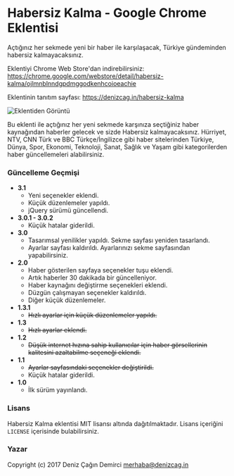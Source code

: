 # Habersiz Kalma - Google Chrome Eklentisi

Açtığınız her sekmede yeni bir haber ile karşılaşacak, Türkiye gündeminden habersiz kalmayacaksınız.

Eklentiyi Chrome Web Store'dan indirebilirsiniz: https://chrome.google.com/webstore/detail/habersiz-kalma/ojlmnblnndgpdmggodkenhcoioeachie

Eklentinin tanıtım sayfası: https://denizcag.in/habersiz-kalma

![Eklentiden Görüntü](http://i.imgur.com/Dj9q0As.png)

Bu eklenti ile açtığınız her yeni sekmede karşınıza seçtiğiniz haber kaynağından haberler gelecek ve sizde Habersiz kalmayacaksınız. Hürriyet, NTV, CNN Türk ve BBC Türkçe/İngilizce gibi haber sitelerinden Türkiye, Dünya, Spor, Ekonomi, Teknoloji, Sanat, Sağlık ve Yaşam gibi kategorilerden haber güncellemeleri alabilirsiniz.


### Güncelleme Geçmişi

* **3.1**
  * Yeni seçenekler eklendi.
  * Küçük düzenlemeler yapıldı.
  * jQuery sürümü güncellendi.
* **3.0.1 - 3.0.2**
  * Küçük hatalar giderildi.
* **3.0**
  * Tasarımsal yenilikler yapıldı. Sekme sayfası yeniden tasarlandı.
  * Ayarlar sayfası kaldırıldı. Ayarlarınızı sekme sayfasından yapabilirsiniz.
* **2.0**
  * Haber gösterilen sayfaya seçenekler tuşu eklendi.
  * Artık haberler 30 dakikada bir güncelleniyor.
  * Haber kaynağını değiştirme seçenekleri eklendi.
  * Düzgün çalışmayan seçenekler kaldırıldı.
  * Diğer küçük düzenlemeler.
* **1.3.1**
  * ~~Hızlı ayarlar için küçük düzenlemeler yapıldı.~~
* **1.3**
  * ~~Hızlı ayarlar eklendi.~~
* **1.2**
  * ~~Düşük internet hızına sahip kullanıcılar için haber görsellerinin kalitesini azaltabilme seçeneği eklendi.~~
* **1.1**
  * ~~Ayarlar sayfasındaki seçenekler değiştirildi.~~
  * Küçük hatalar giderildi.
* **1.0**
  * İlk sürüm yayınlandı.


### Lisans

Habersiz Kalma eklentisi MIT lisansı altında dağıtılmaktadır. Lisans içeriğini `LICENSE` içerisinde bulabilirsiniz.


### Yazar

Copyright (c) 2017 Deniz Çağın Demirci <merhaba@denizcag.in>
